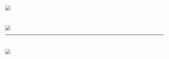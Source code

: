 



<br/>

	

<br/>
<br/>
<br/>

![](https://github.com/Ptysiek/resources/blob/master/Orn.png)
<br/>
<br/>
<br/>

![](https://github.com/Ptysiek/resources/blob/master/Orn.png)

------------
<br/>

![](https://github.com/Ptysiek/resources/blob/master/Ver2.PNG)

